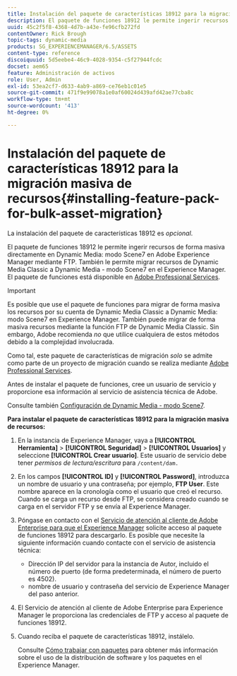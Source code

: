 ```yaml
---
title: Instalación del paquete de características 18912 para la migración masiva de recursos
description: El paquete de funciones 18912 le permite ingerir recursos de forma masiva mediante FTP o migrar recursos de Dynamic Media Classic a Dynamic Media en Adobe Experience Manager. Este feature pack opcional está disponible en la asistencia de Adobe.
uuid: 45c2f5f8-4368-4d7b-a43e-fe96cfb272fd
contentOwner: Rick Brough
topic-tags: dynamic-media
products: SG_EXPERIENCEMANAGER/6.5/ASSETS
content-type: reference
discoiquuid: 5d5eebe4-46c9-4028-9354-c5f27944fcdc
docset: aem65
feature: Administración de activos
role: User, Admin
exl-id: 53ea2cf7-d633-4ab9-a869-ce76eb1c01e5
source-git-commit: 471f9e99078a1e0af60024d439afd42ae77cba8c
workflow-type: tm+mt
source-wordcount: '413'
ht-degree: 0%

---
```


# Instalación del paquete de características 18912 para la migración masiva de recursos{#installing-feature-pack-for-bulk-asset-migration}

La instalación del paquete de características 18912 es *opcional*.

El paquete de funciones 18912 le permite ingerir recursos de forma masiva directamente en Dynamic Media: modo Scene7 en Adobe Experience Manager mediante FTP. También le permite migrar recursos de Dynamic Media Classic a Dynamic Media - modo Scene7 en el Experience Manager. El paquete de funciones está disponible en [Adobe Professional Services](https://business.adobe.com/customers/consulting-services/main.html).

>[!IMPORTANT]
>
>Es posible que use el paquete de funciones para migrar de forma masiva los recursos por su cuenta de Dynamic Media Classic a Dynamic Media: modo Scene7 en Experience Manager. También puede migrar de forma masiva recursos mediante la función FTP de Dynamic Media Classic. Sin embargo, Adobe recomienda *no* que utilice cualquiera de estos métodos debido a la complejidad involucrada.
>
>Como tal, este paquete de características de migración *solo* se admite como parte de un proyecto de migración cuando se realiza mediante [Adobe Professional Services](https://business.adobe.com/customers/consulting-services/main.html).

Antes de instalar el paquete de funciones, cree un usuario de servicio y proporcione esa información al servicio de asistencia técnica de Adobe.

Consulte también [Configuración de Dynamic Media - modo Scene7](/help/assets/config-dms7.md).

**Para instalar el paquete de características 18912 para la migración masiva de recursos:**

1. En la instancia de Experience Manager, vaya a **[!UICONTROL Herramienta]** > **[!UICONTROL Seguridad]** > **[!UICONTROL Usuarios]** y seleccione **[!UICONTROL Crear usuario]**. Este usuario de servicio debe tener *permisos de lectura/escritura* para `/content/dam.`
1. En los campos **[!UICONTROL ID]** y **[!UICONTROL Password]**, introduzca un nombre de usuario y una contraseña; por ejemplo, **FTP User**. Este nombre aparece en la cronología como el usuario que creó el recurso. Cuando se carga un recurso desde FTP, se considera creado cuando se carga en el servidor FTP y se envía al Experience Manager.
1. Póngase en contacto con el [Servicio de atención al cliente de Adobe Enterprise para que el Experience Manager](https://experienceleague.adobe.com/?support-solution=General#support) solicite acceso al paquete de funciones 18912 para descargarlo. Es posible que necesite la siguiente información cuando contacte con el servicio de asistencia técnica:

   * Dirección IP del servidor para la instancia de Autor, incluido el número de puerto (de forma predeterminada, el número de puerto es 4502).
   * nombre de usuario y contraseña del servicio de Experience Manager del paso anterior.

1. El Servicio de atención al cliente de Adobe Enterprise para Experience Manager le proporciona las credenciales de FTP y acceso al paquete de funciones 18912.
1. Cuando reciba el paquete de características 18912, instálelo.

   Consulte [Cómo trabajar con paquetes](/help/sites-administering/package-manager.md) para obtener más información sobre el uso de la distribución de software y los paquetes en el Experience Manager.
